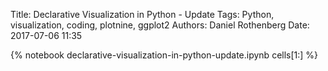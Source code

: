 Title: Declarative Visualization in Python - Update
Tags: Python, visualization, coding, plotnine, ggplot2
Authors: Daniel Rothenberg
Date: 2017-07-06 11:35

{% notebook declarative-visualization-in-python-update.ipynb cells[1:] %}
